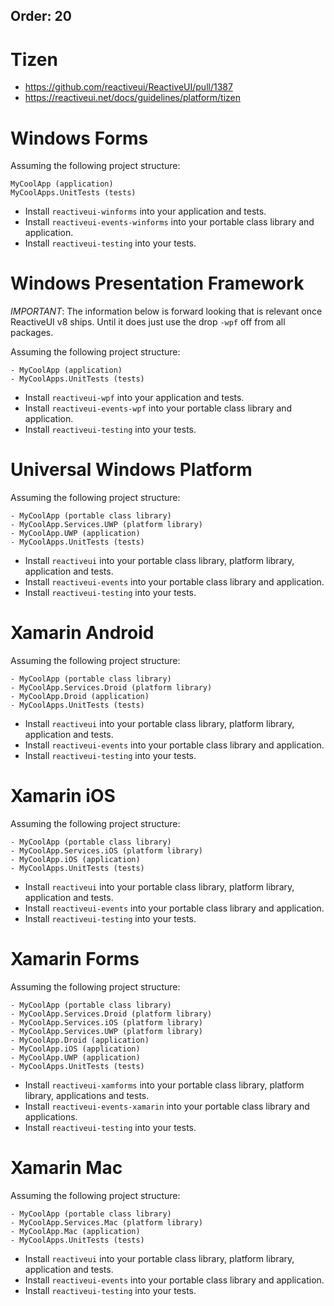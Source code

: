 Order: 20
---


# Tizen

* https://github.com/reactiveui/ReactiveUI/pull/1387
* https://reactiveui.net/docs/guidelines/platform/tizen

# Windows Forms

Assuming the following project structure:

```
MyCoolApp (application)
MyCoolApps.UnitTests (tests)
```

* Install `reactiveui-winforms` into your application and tests.
* Install `reactiveui-events-winforms` into your portable class library and application.
* Install `reactiveui-testing` into your tests.

# Windows Presentation Framework

_IMPORTANT_: The information below is forward looking that is relevant once ReactiveUI v8 ships. Until it does just use the drop `-wpf` off from all packages.

Assuming the following project structure:

```
- MyCoolApp (application)
- MyCoolApps.UnitTests (tests)
```

* Install `reactiveui-wpf` into your application and tests.
* Install `reactiveui-events-wpf` into your portable class library and application.
* Install `reactiveui-testing` into your tests.

# Universal Windows Platform

Assuming the following project structure:

```
- MyCoolApp (portable class library)
- MyCoolApp.Services.UWP (platform library)
- MyCoolApp.UWP (application)
- MyCoolApps.UnitTests (tests)
```

* Install `reactiveui` into your portable class library, platform library, application and tests.
* Install `reactiveui-events` into your portable class library and application.
* Install `reactiveui-testing` into your tests.

# Xamarin Android

Assuming the following project structure:

```
- MyCoolApp (portable class library)
- MyCoolApp.Services.Droid (platform library)
- MyCoolApp.Droid (application)
- MyCoolApps.UnitTests (tests)
```

* Install `reactiveui` into your portable class library, platform library, application and tests.
* Install `reactiveui-events` into your portable class library and application.
* Install `reactiveui-testing` into your tests.

# Xamarin iOS

Assuming the following project structure:

```
- MyCoolApp (portable class library)
- MyCoolApp.Services.iOS (platform library)
- MyCoolApp.iOS (application)
- MyCoolApps.UnitTests (tests)
```

* Install `reactiveui` into your portable class library, platform library, application and tests.
* Install `reactiveui-events` into your portable class library and application.
* Install `reactiveui-testing` into your tests.

# Xamarin Forms

Assuming the following project structure:

```
- MyCoolApp (portable class library)
- MyCoolApp.Services.Droid (platform library)
- MyCoolApp.Services.iOS (platform library)
- MyCoolApp.Services.UWP (platform library)
- MyCoolApp.Droid (application)
- MyCoolApp.iOS (application)
- MyCoolApp.UWP (application)
- MyCoolApps.UnitTests (tests)
```

* Install `reactiveui-xamforms` into your portable class library, platform library, applications and tests.
* Install `reactiveui-events-xamarin` into your portable class library and applications.
* Install `reactiveui-testing` into your tests.

# Xamarin Mac

Assuming the following project structure:

```
- MyCoolApp (portable class library)
- MyCoolApp.Services.Mac (platform library)
- MyCoolApp.Mac (application)
- MyCoolApps.UnitTests (tests)
```

* Install `reactiveui` into your portable class library, platform library, application and tests.
* Install `reactiveui-events` into your portable class library and application.
* Install `reactiveui-testing` into your tests.
